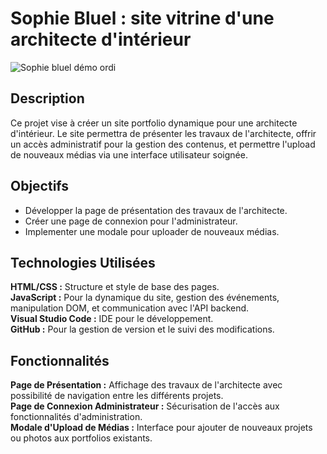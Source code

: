 <h1>Sophie Bluel : site vitrine d'une architecte d'intérieur</h1>

![Sophie bluel démo ordi](https://github.com/Rean18/SophieBluel/assets/37306114/5177eae8-b5b2-400d-8108-faaf4b0b0b36)


<h2>Description</h2>
Ce projet vise à créer un site portfolio dynamique pour une architecte d'intérieur. Le site permettra de présenter les travaux de l'architecte, offrir un accès administratif pour la gestion des contenus, et permettre l'upload de nouveaux médias via une interface utilisateur soignée.

<h2>Objectifs</h2>
<ul>
<li>Développer la page de présentation des travaux de l'architecte.</li>
 <li>Créer une page de connexion pour l'administrateur.</li>
 <li>Implementer une modale pour uploader de nouveaux médias.</li>
</ul>

<h2>Technologies Utilisées</h2>
<b>HTML/CSS :</b> Structure et style de base des pages. <br>
<b>JavaScript :</b> Pour la dynamique du site, gestion des événements, manipulation DOM, et communication avec l'API backend.<br>
<b>Visual Studio Code :</b> IDE pour le développement.<br>
<b>GitHub :</b> Pour la gestion de version et le suivi des modifications.

<h2>Fonctionnalités</h2>
<b>Page de Présentation :</b> Affichage des travaux de l'architecte avec possibilité de navigation entre les différents projets.<br>
<b>Page de Connexion Administrateur :</b> Sécurisation de l'accès aux fonctionnalités d'administration.<br>
<b>Modale d'Upload de Médias :</b> Interface pour ajouter de nouveaux projets ou photos aux portfolios existants.<br>
